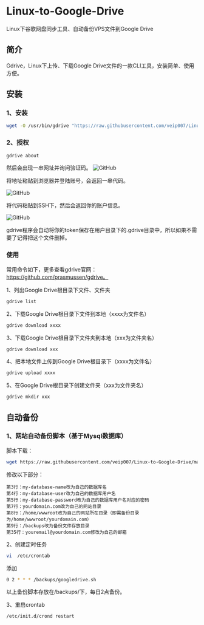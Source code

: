 # Linux-to-Google-Drive
Linux下谷歌网盘同步工具、自动备份VPS文件到Google Drive

## 简介
Gdrive，Linux下上传、下载Google Drive文件的一款CLI工具，安装简单、使用方便。

## 安装
### 1、安装
```bash
wget -O /usr/bin/gdrive "https://raw.githubusercontent.com/veip007/Linux-to-Google-Drive/master/gdrive-linux-x64" && chmod +x /usr/bin/gdrive
```

### 2、授权
```bash
gdrive about
```

然后会出现一串网址并询问验证码。
![GitHub](https://raw.githubusercontent.com/veip007/Linux-to-Google-Drive/master/Gdrive.jpg)

将地址粘贴到浏览器并登陆账号，会返回一串代码。

![GitHub](https://raw.githubusercontent.com/veip007/Linux-to-Google-Drive/master/Gdrive(2).jpg)

将代码粘贴到SSH下，然后会返回你的账户信息。

![GitHub](https://raw.githubusercontent.com/veip007/Linux-to-Google-Drive/master/Gdrive(3).jpg)

gdrive程序会自动将你的token保存在用户目录下的.gdrive目录中，所以如果不需要了记得把这个文件删掉。

### 使用
常用命令如下，更多查看gdrive官网：https://github.com/prasmussen/gdrive。

1、列出Google Drive根目录下文件、文件夹

```bash
gdrive list
```

2、下载Google Drive根目录下文件到本地（xxxx为文件名）

```bash
gdrive download xxxx
```

3、下载Google Drive根目录下文件夹到本地（xxx为文件夹名）

```bash
gdrive download xxx
```

4、把本地文件上传到Google Drive根目录下（xxxx为文件名）

```bash
gdrive upload xxxx
```

5、在Google Drive根目录下创建文件夹（xxx为文件夹名）

```bash
gdrive mkdir xxx
```

## 自动备份
### 1、网站自动备份脚本（基于Mysql数据库）
脚本下载：

```bash
wget https://raw.githubusercontent.com/veip007/Linux-to-Google-Drive/master/googledrive.sh && chmod +x googledrive.sh
```

修改以下部分：
```
第3行：my-database-name改为自己的数据库名
第4行：my-database-user改为自己的数据库用户名
第5行：my-database-password改为自己的数据库用户名对应的密码
第7行：yourdomain.com改为自己的网站目录
第8行：/home/wwwroot改为自己的网站所在目录（即需备份目录为/home/wwwroot/yourdomain.com）
第9行：/backups改为备份文件存放目录
第35行：youremail@yourdomain.com修改为自己的邮箱
```

2、创建定时任务

```bash
vi  /etc/crontab
```

添加

```bash
0 2 * * * /backups/googledrive.sh
```

以上备份脚本存放在/backups/下，每日2点备份。

3、重启crontab

```bash
/etc/init.d/crond restart
```

